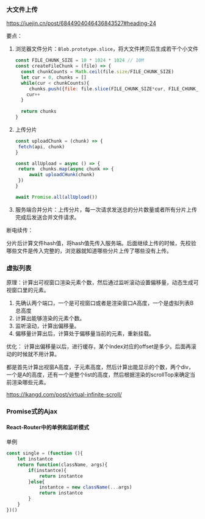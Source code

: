 ### 大文件上传

https://juejin.cn/post/6844904046436843527#heading-24

要点：

1. 浏览器文件分片：`Blob.prototype.slice`，将大文件拷贝后生成若干个小文件

   ```javascript
   const FILE_CHUNK_SIZE = 10 * 1024 * 1024 // 10M
   const createFileChunk = (file) => {
     const chunkCounts = Math.ceil(file.size/FILE_CHUNK_SIZE)
     let cur = 0, chunks = []
     while(cur < chunkCounts){
   		chunks.push({file: file.slice(FILE_CHUNK_SIZE*cur, FILE_CHUNK_SIZE*(cur+1))})
       cur++
     }
     
     return chunks
   }
   ```

   

2. 上传分片

   ```javascript
   const uploadChunk = (chunk) => {
   	fetch(api, chunk)
   }
   
   const allUpload = async () => {
    return  chunks.map(async chunk => {
   		await uploadCHunk(chunk)
   	})
   }
   
   await Promise.all(allUpload())
   
   ```

   

3. 服务端合并分片：上传分片，每一次请求发送总的分片数量或者所有分片上传完成后发送合并文件请求。

断电续传：

分片后计算文件hash值，将hash值先传入服务端。后面继续上传的时候，先校验哪些文件是传入完整的，浏览器就知道哪些分片上传了哪些没有上传。



### 虚拟列表

原理：计算出可视窗口渲染元素个数，然后通过监听滚动设置偏移量，动态生成可视窗口里的元素。

1. 先确认两个端口，一个是可视窗口或者是渲染窗口A高度，一个是虚拟列表B总高度
2. 计算出能够渲染的元素个数。
3. 监听滚动，计算出偏移量。
4. 偏移量计算出后，计算处于偏移量当前的元素，重新挂载。



优化： 计算出偏移量以后，进行缓存，某个Index对应的offset是多少。后面再滚动的时候就不用计算。



都是首先计算出视窗A高度，子元素高度，然后计算出能显示的个数，两个div，一个是A的高度，还有一个是整个list的高度，然后根据渲染的scrollTop来确定当前渲染哪些元素。

https://lkangd.com/post/virtual-infinite-scroll/





### Promise式的Ajax



#### React-Router中的单例和监听模式

单例

```javascript
const single = (function (){
    let instantce
    return function(className, args){
        if(instantce){
            return instantce
        }else{
            instantce = new className(...args)
            return instantce
        }
    }
})()

```

